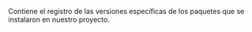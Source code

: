 Contiene el registro de las versiones específicas de los paquetes que se instalaron en nuestro proyecto.